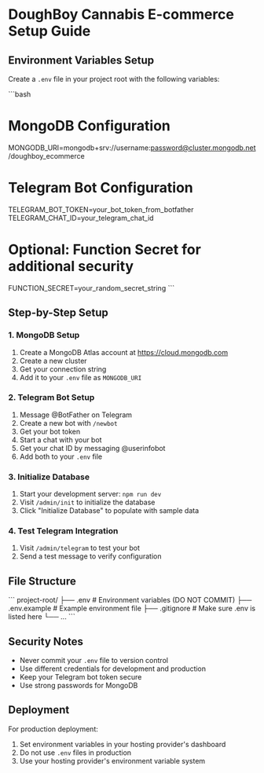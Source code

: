 # DoughBoy Cannabis E-commerce Setup Guide

## Environment Variables Setup

Create a `.env` file in your project root with the following variables:

\`\`\`bash
# MongoDB Configuration
MONGODB_URI=mongodb+srv://username:password@cluster.mongodb.net/doughboy_ecommerce

# Telegram Bot Configuration
TELEGRAM_BOT_TOKEN=your_bot_token_from_botfather
TELEGRAM_CHAT_ID=your_telegram_chat_id

# Optional: Function Secret for additional security
FUNCTION_SECRET=your_random_secret_string
\`\`\`

## Step-by-Step Setup

### 1. MongoDB Setup
1. Create a MongoDB Atlas account at https://cloud.mongodb.com
2. Create a new cluster
3. Get your connection string
4. Add it to your `.env` file as `MONGODB_URI`

### 2. Telegram Bot Setup
1. Message @BotFather on Telegram
2. Create a new bot with `/newbot`
3. Get your bot token
4. Start a chat with your bot
5. Get your chat ID by messaging @userinfobot
6. Add both to your `.env` file

### 3. Initialize Database
1. Start your development server: `npm run dev`
2. Visit `/admin/init` to initialize the database
3. Click "Initialize Database" to populate with sample data

### 4. Test Telegram Integration
1. Visit `/admin/telegram` to test your bot
2. Send a test message to verify configuration

## File Structure
\`\`\`
project-root/
├── .env                    # Environment variables (DO NOT COMMIT)
├── .env.example           # Example environment file
├── .gitignore             # Make sure .env is listed here
└── ...
\`\`\`

## Security Notes
- Never commit your `.env` file to version control
- Use different credentials for development and production
- Keep your Telegram bot token secure
- Use strong passwords for MongoDB

## Deployment
For production deployment:
1. Set environment variables in your hosting provider's dashboard
2. Do not use `.env` files in production
3. Use your hosting provider's environment variable system
